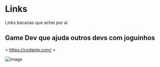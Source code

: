 # Links
Links bacanas que achei por aí


## Game Dev que ajuda outros devs com joguinhos

  < https://codepip.com/ >
  
![image](https://user-images.githubusercontent.com/101940943/160266520-e9bd2edb-397c-43ad-a5c6-90754255566c.png)

